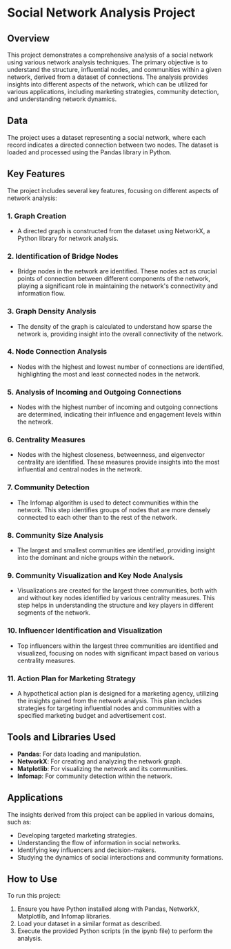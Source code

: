 # Social Network Analysis Project

## Overview

This project demonstrates a comprehensive analysis of a social network using various network analysis techniques. The primary objective is to understand the structure, influential nodes, and communities within a given network, derived from a dataset of connections. The analysis provides insights into different aspects of the network, which can be utilized for various applications, including marketing strategies, community detection, and understanding network dynamics.

## Data

The project uses a dataset representing a social network, where each record indicates a directed connection between two nodes. The dataset is loaded and processed using the Pandas library in Python.

## Key Features

The project includes several key features, focusing on different aspects of network analysis:

### 1. Graph Creation

- A directed graph is constructed from the dataset using NetworkX, a Python library for network analysis.

### 2. Identification of Bridge Nodes

- Bridge nodes in the network are identified. These nodes act as crucial points of connection between different components of the network, playing a significant role in maintaining the network's connectivity and information flow.

### 3. Graph Density Analysis

- The density of the graph is calculated to understand how sparse the network is, providing insight into the overall connectivity of the network.

### 4. Node Connection Analysis

- Nodes with the highest and lowest number of connections are identified, highlighting the most and least connected nodes in the network.

### 5. Analysis of Incoming and Outgoing Connections

- Nodes with the highest number of incoming and outgoing connections are determined, indicating their influence and engagement levels within the network.

### 6. Centrality Measures

- Nodes with the highest closeness, betweenness, and eigenvector centrality are identified. These measures provide insights into the most influential and central nodes in the network.

### 7. Community Detection

- The Infomap algorithm is used to detect communities within the network. This step identifies groups of nodes that are more densely connected to each other than to the rest of the network.

### 8. Community Size Analysis

- The largest and smallest communities are identified, providing insight into the dominant and niche groups within the network.

### 9. Community Visualization and Key Node Analysis

- Visualizations are created for the largest three communities, both with and without key nodes identified by various centrality measures. This step helps in understanding the structure and key players in different segments of the network.

### 10. Influencer Identification and Visualization

- Top influencers within the largest three communities are identified and visualized, focusing on nodes with significant impact based on various centrality measures.

### 11. Action Plan for Marketing Strategy

- A hypothetical action plan is designed for a marketing agency, utilizing the insights gained from the network analysis. This plan includes strategies for targeting influential nodes and communities with a specified marketing budget and advertisement cost.

## Tools and Libraries Used

- **Pandas**: For data loading and manipulation.
- **NetworkX**: For creating and analyzing the network graph.
- **Matplotlib**: For visualizing the network and its communities.
- **Infomap**: For community detection within the network.

## Applications

The insights derived from this project can be applied in various domains, such as:

- Developing targeted marketing strategies.
- Understanding the flow of information in social networks.
- Identifying key influencers and decision-makers.
- Studying the dynamics of social interactions and community formations.

## How to Use

To run this project:

1. Ensure you have Python installed along with Pandas, NetworkX, Matplotlib, and Infomap libraries.
2. Load your dataset in a similar format as described.
3. Execute the provided Python scripts (in the ipynb file) to perform the analysis.
